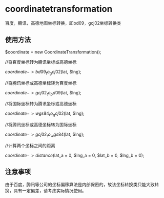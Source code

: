 # coordinatetransformation

百度，腾讯，高德地图坐标转换，即bd09，gcj02坐标转换类

## 使用方法

$coordinate = new CoordinateTransformation();

//将百度坐标转为腾讯坐标或高德坐标

$coordinate->bd09_to_gcj02($lat, $lng);

//将腾讯坐标或高德坐标转为百度坐标

$coordinate->gcj02_to_bd09($lat, $lng);

//将国际坐标转为腾讯坐标或高德坐标

$coordinate->wgs84_to_gcj02($lat, $lng);

//将腾讯坐标或高德坐标转为国际坐标

$coordinate->gcj02_to_wgs84($lat, $lng);

//计算两个坐标之间的距离

$coordinate->distance($lat_a = 0, $lng_a = 0, $lat_b = 0, $lng_b = 0);

## 注意事项

由于百度，腾讯等公司的坐标偏移算法是内部保密的，故该坐标转换类只能大致转换，具有一定偏差，请考虑实际情况使用。